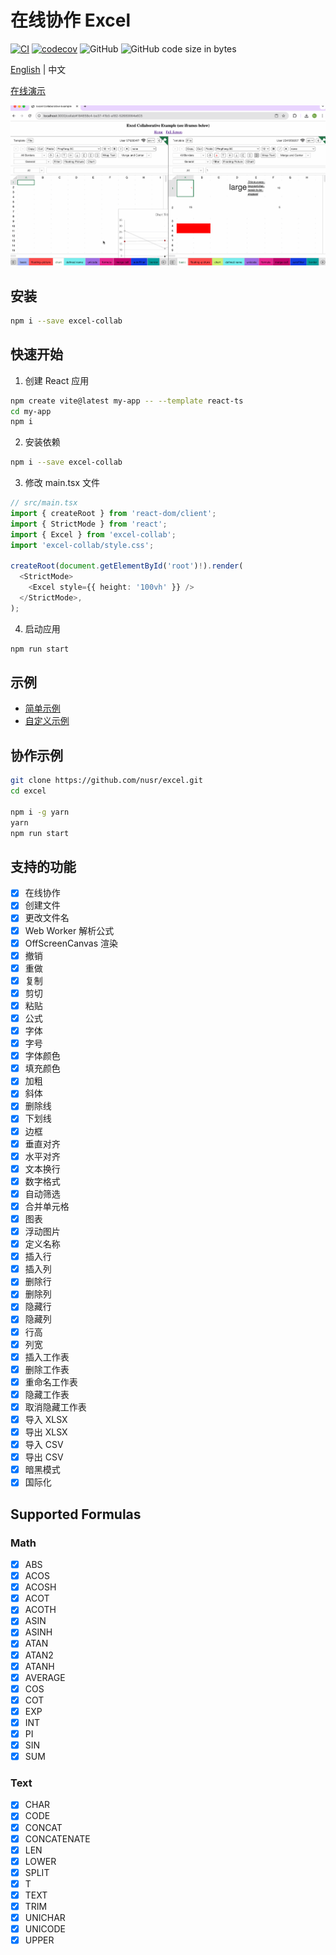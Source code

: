 # 在线协作 Excel

[![CI](https://github.com/nusr/excel/actions/workflows/main.yml/badge.svg)](https://github.com/nusr/excel/actions/workflows/main.yml)
[![codecov](https://codecov.io/gh/nusr/excel/branch/main/graph/badge.svg?token=ZOC8RHD3Z1)](https://codecov.io/gh/nusr/excel)
![GitHub](https://img.shields.io/github/license/nusr/excel.svg)
![GitHub code size in bytes](https://img.shields.io/github/languages/code-size/nusr/excel.svg)

[English](./README.md) | 中文

[在线演示](https://nusr.github.io/excel)

![演示](./scripts/demo.gif)

## 安装

```bash
npm i --save excel-collab
```

## 快速开始

1. 创建 React 应用

```bash
npm create vite@latest my-app -- --template react-ts
cd my-app
npm i
```

2. 安装依赖

```bash
npm i --save excel-collab
```

3. 修改 main.tsx 文件

```ts src/main.tsx
// src/main.tsx
import { createRoot } from 'react-dom/client';
import { StrictMode } from 'react';
import { Excel } from 'excel-collab';
import 'excel-collab/style.css';

createRoot(document.getElementById('root')!).render(
  <StrictMode>
    <Excel style={{ height: '100vh' }} />
  </StrictMode>,
);
```

4. 启动应用

```bash
npm run start
```

## 示例

- [简单示例](https://stackblitz.com/edit/nusr-excel-simple)
- [自定义示例](https://stackblitz.com/edit/nusr-excel-custom)

## 协作示例

```bash
git clone https://github.com/nusr/excel.git
cd excel

npm i -g yarn
yarn
npm run start
```

## 支持的功能

- [x] 在线协作
- [x] 创建文件
- [x] 更改文件名
- [x] Web Worker 解析公式
- [x] OffScreenCanvas 渲染
- [x] 撤销
- [x] 重做
- [x] 复制
- [x] 剪切
- [x] 粘贴
- [x] 公式
- [x] 字体
- [x] 字号
- [x] 字体颜色
- [x] 填充颜色
- [x] 加粗
- [x] 斜体
- [x] 删除线
- [x] 下划线
- [x] 边框
- [x] 垂直对齐
- [x] 水平对齐
- [x] 文本换行
- [x] 数字格式
- [x] 自动筛选
- [x] 合并单元格
- [x] 图表
- [x] 浮动图片
- [x] 定义名称
- [x] 插入行
- [x] 插入列
- [x] 删除行
- [x] 删除列
- [x] 隐藏行
- [x] 隐藏列
- [x] 行高
- [x] 列宽
- [x] 插入工作表
- [x] 删除工作表
- [x] 重命名工作表
- [x] 隐藏工作表
- [x] 取消隐藏工作表
- [x] 导入 XLSX
- [x] 导出 XLSX
- [x] 导入 CSV
- [x] 导出 CSV
- [x] 暗黑模式
- [x] 国际化

## Supported Formulas

### Math

- [x] ABS
- [x] ACOS
- [x] ACOSH
- [x] ACOT
- [x] ACOTH
- [x] ASIN
- [x] ASINH
- [x] ATAN
- [x] ATAN2
- [x] ATANH
- [x] AVERAGE
- [x] COS
- [x] COT
- [x] EXP
- [x] INT
- [x] PI
- [x] SIN
- [x] SUM

### Text

- [x] CHAR
- [x] CODE
- [x] CONCAT
- [x] CONCATENATE
- [x] LEN
- [x] LOWER
- [x] SPLIT
- [x] T
- [x] TEXT
- [x] TRIM
- [x] UNICHAR
- [x] UNICODE
- [x] UPPER
